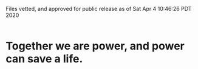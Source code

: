 Files vetted, and approved for public release as of Sat Apr  4 10:46:26 PDT 2020<br><br><h1>Together we are power, and power can save a life.</h1>
